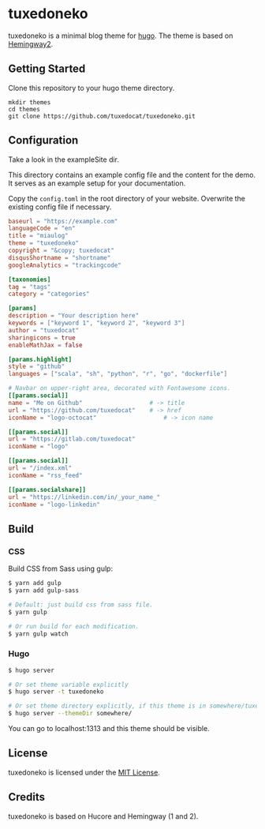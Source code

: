 # tuxedoneko

tuxedoneko is a minimal blog theme for [hugo](http://gohugo.io).
The theme is based on [Hemingway2](https://github.com/beli3ver/hemingway2.git).

## Getting Started

Clone this repository to your hugo theme directory.

```
mkdir themes
cd themes
git clone https://github.com/tuxedocat/tuxedoneko.git
```

## Configuration

Take a look in the exampleSite dir.

This directory contains an example config file and the content for the demo.
It serves as an example setup for your documentation.

Copy the `config.toml` in the root directory of your website. Overwrite the existing config file if necessary.


```toml
baseurl = "https://example.com"
languageCode = "en"
title = "miaulog"
theme = "tuxedoneko"
copyright = "&copy; tuxedocat"
disqusShortname = "shortname"
googleAnalytics = "trackingcode"

[taxonomies]
tag = "tags"
category = "categories"

[params]
description = "Your description here"
keywords = ["keyword 1", "keyword 2", "keyword 3"]
author = "tuxedocat"
sharingicons = true
enableMathJax = false

[params.highlight]
style = "github"
languages = ["scala", "sh", "python", "r", "go", "dockerfile"]

# Navbar on upper-right area, decorated with Fontawesome icons.
[[params.social]]
name = "Me on Github"                   # -> title
url = "https://github.com/tuxedocat"    # -> href
iconName = "logo-octocat"                   # -> icon name

[[params.social]]
url = "https://gitlab.com/tuxedocat"
iconName = "logo"

[[params.social]]
url = "/index.xml"
iconName = "rss_feed"

[[params.socialshare]]
url = "https://linkedin.com/in/_your_name_"
iconName = "logo-linkedin"
```

## Build

### CSS
Build CSS from Sass using gulp:

```bash
$ yarn add gulp
$ yarn add gulp-sass

# Default: just build css from sass file.
$ yarn gulp

# Or run build for each modification.
$ yarn gulp watch
```

### Hugo
```bash
$ hugo server

# Or set theme variable explicitly
$ hugo server -t tuxedoneko

# Or set theme directory explicitly, if this theme is in somewhere/tuxedoneko
$ hugo server --themeDir somewhere/
```

You can go to localhost:1313 and this theme should be visible.

## License

tuxedoneko is licensed under the [MIT License](LICENSE.md).


## Credits
tuxedoneko is based on Hucore and Hemingway (1 and 2).

